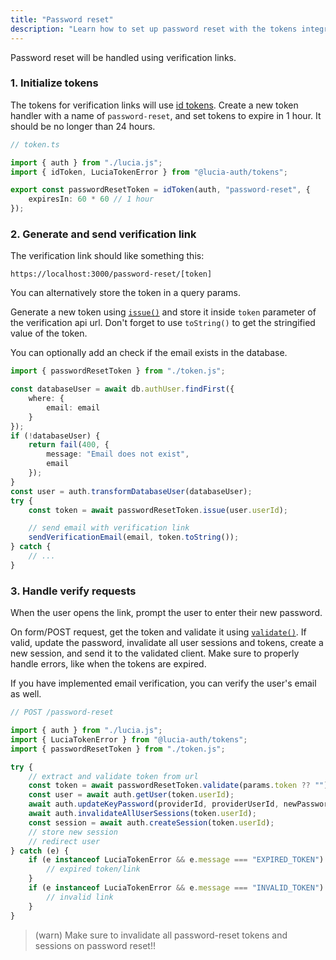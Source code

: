 ```yaml
---
title: "Password reset"
description: "Learn how to set up password reset with the tokens integration for Lucia"
---
```


Password reset will be handled using verification links.

### 1. Initialize tokens

The tokens for verification links will use [id tokens](/tokens/basics/id-tokens). Create a new token handler with a name of `password-reset`, and set tokens to expire in 1 hour. It should be no longer than 24 hours.

```ts
// token.ts

import { auth } from "./lucia.js";
import { idToken, LuciaTokenError } from "@lucia-auth/tokens";

export const passwordResetToken = idToken(auth, "password-reset", {
	expiresIn: 60 * 60 // 1 hour
});
```

### 2. Generate and send verification link

The verification link should like something this:

```
https://localhost:3000/password-reset/[token]
```

You can alternatively store the token in a query params.

Generate a new token using [`issue()`](/reference/tokens/idtokenwrapper#issue) and store it inside `token` parameter of the verification api url. Don't forget to use `toString()` to get the stringified value of the token.

You can optionally add an check if the email exists in the database.

```ts
import { passwordResetToken } from "./token.js";

const databaseUser = await db.authUser.findFirst({
	where: {
		email: email
	}
});
if (!databaseUser) {
	return fail(400, {
		message: "Email does not exist",
		email
	});
}
const user = auth.transformDatabaseUser(databaseUser);
try {
	const token = await passwordResetToken.issue(user.userId);

	// send email with verification link
	sendVerificationEmail(email, token.toString());
} catch {
	// ...
}
```

### 3. Handle verify requests

When the user opens the link, prompt the user to enter their new password.

On form/POST request, get the token and validate it using [`validate()`](/reference/tokens/idtokenwrapper#validate). If valid, update the password, invalidate all user sessions and tokens, create a new session, and send it to the validated client. Make sure to properly handle errors, like when the tokens are expired.

If you have implemented email verification, you can verify the user's email as well.

```ts
// POST /password-reset

import { auth } from "./lucia.js";
import { LuciaTokenError } from "@lucia-auth/tokens";
import { passwordResetToken } from "./token.js";

try {
	// extract and validate token from url
	const token = await passwordResetToken.validate(params.token ?? "");
	const user = await auth.getUser(token.userId);
	await auth.updateKeyPassword(providerId, providerUserId, newPassword);
	await auth.invalidateAllUserSessions(token.userId);
	const session = await auth.createSession(token.userId);
	// store new session
	// redirect user
} catch (e) {
	if (e instanceof LuciaTokenError && e.message === "EXPIRED_TOKEN") {
		// expired token/link
	}
	if (e instanceof LuciaTokenError && e.message === "INVALID_TOKEN") {
		// invalid link
	}
}
```

> (warn) Make sure to invalidate all password-reset tokens and sessions on password reset!!
